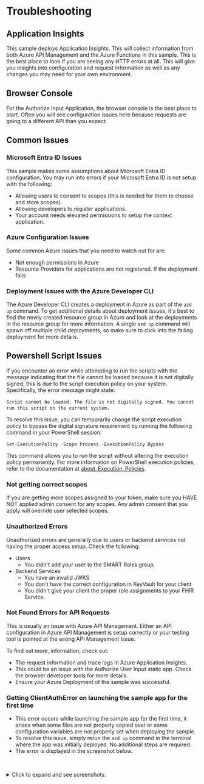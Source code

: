 # Troubleshooting

## Application Insights

This sample deploys Application Insights. This will collect information from both Azure API Management and the Azure Functions in this sample. This is the best place to look if you are seeing any HTTP errors at all. This will give you insights into configuration and request information as well as any changes you may need for your own environment.

## Browser Console

For the Authorize Input Application, the browser console is the best place to start. Often you will see configuration issues here because requests are going to a different API than you expect.

## Common Issues

### Microsoft Entra ID Issues

This sample makes some assumptions about Microsoft Entra ID configuration. You may run into errors if your Microsoft Entra ID is not setup with the following:

- Allowing users to consent to scopes (this is needed for them to choose and store scopes).
- Allowing developers to register applications.
- Your account needs elevated permissions to setup the context application.

### Azure Configuration Issues

Some common Azure issues that you need to watch out for are:

- Not enough permissions in Azure
- Resource Providers for applications are not registered. If the deployment fails

### Deployment Issues with the Azure Developer CLI

The Azure Developer CLI creates a deployment in Azure as part of the `azd up` command. To get additional details about deployment issues, it's best to find the newly created resource group in Azure and look at the deployments in the resource group for more information. A single `azd up` command will spawn off multiple child deployments, so make sure to click into the failing deployment for more details.

## Powershell Script Issues

If you encounter an error while attempting to run the scripts with the message indicating that the file cannot be loaded because it is not digitally signed, this is due to the script execution policy on your system. Specifically, the error message might state:

```
Script cannot be loaded. The file is not digitally signed. You cannot run this script on the current system. 
```

To resolve this issue, you can temporarily change the script execution policy to bypass the digital signature requirement by running the following command in your PowerShell session:

```
Set-ExecutionPolicy -Scope Process -ExecutionPolicy Bypass
```

This command allows you to run the script without altering the execution policy permanently. For more information on PowerShell execution policies, refer to the documentation at [about_Execution_Policies](https://learn.microsoft.com/en-us/powershell/module/microsoft.powershell.core/about/about_execution_policies?view=powershell-7.4).

### Not getting correct scopes

If you are getting more scopes assigned to your token, make sure you HAVE NOT applied admin consent for any scopes. Any admin consent that you apply will override user selected scopes.

### Unauthorized Errors

Unauthorized errors are generally due to users or backend services not having the proper access setup. Check the following:

- Users
  - You didn't add your user to the SMART Roles group.
- Backend Services
  - You have an invalid JWKS
  - You don't have the correct configuration in KeyVault for your client
  - You didn't give your client the proper role assignments to your FHIR Service.

### Not Found Errors for API Requests

This is usually an issue with Azure API Management. Either an API configuration in Azure API Management is setup correctly or your testing tool is pointed at the wrong API Management Issue.

To find out more, information, check out:

- The request information and trace logs in Azure Application Insights. 
- This could be an issue with the Authorize User Input static app. Check the browser developer tools for more details.
- Ensure your Azure Deployment of the sample was successful.

### Getting ClientAuthError on launching the sample app for the first time

- This error occurs while launching the sample app for the first time, it arises when some files are not properly copied over or some configuration variables are not properly set when deploying the sample.
- To resolve this issue, simply rerun the `azd up` command in the terminal where the app was initially deployed. No additional steps are required.
- The error is displayed in the screenshot below.

<br /><details><summary>Click to expand and see screenshots.</summary>
![](./images/troubleshooting/ClientAuthError.png)
</details>